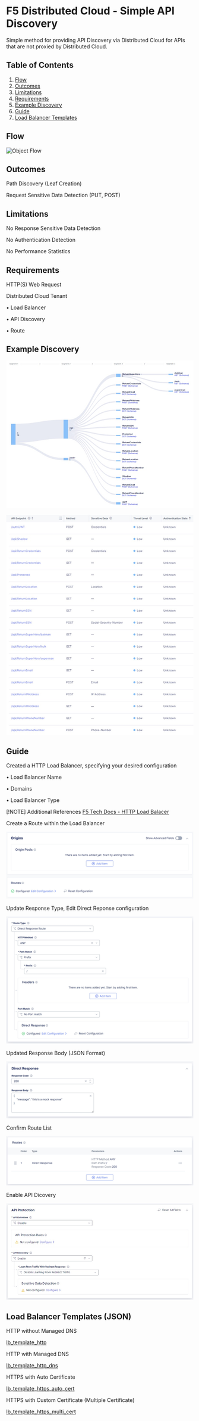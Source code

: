 # F5 Distributed Cloud - Simple API Discovery

Simple method for providing API Discovery via Distributed Cloud for APIs that are not proxied by Distributed Cloud.

## Table of Contents
1. [Flow](#flow)
2. [Outcomes](#outcomes)
3. [Limitations](#limitations)
4. [Requirements](#requirements)
5. [Example Discovery](#example-discovery)
6. [Guide](#guide)
7. [Load Balancer Templates](#load-balancer-templates)

## Flow

![Object Flow](https://github.com/stockerts/f5xc-app-discovery/blob/main/static/flow.png)

## Outcomes

Path Discovery (Leaf Creation)

Request Sensitive Data Detection (PUT, POST)

## Limitations

No Response Sensitive Data Detection

No Authentication Detection

No Performance Statistics

## Requirements

HTTP(S) Web Request

Distributed Cloud Tenant

•	Load Balancer

•	API Discovery

•	Route

## Example Discovery

![Path](static/leaf.jpg)

![Detection](static/discovery.jpg)

## Guide

Created a HTTP Load Balancer, specifying your desired configuration

•	Load Balancer Name

•	Domains

•	Load Balancer Type

[!NOTE]
Additional References
[F5 Tech Docs - HTTP Load Balacer](https://docs.cloud.f5.com/docs/how-to/app-networking/http-load-balancer)

Create a Route within the Load Balancer

![Route](static/route.jpg)

Update Response Type, Edit Direct Reponse configuration

![Route Response Type](static/route_type_response.jpg)

Updated Response Body (JSON Format)

![Response Body](static/response_body.jpg)

Confirm Route List

![Route Response List](static/route_response.jpg)

Enable API Dicovery

![Route Response List](static/discovery_enabled.jpg)

## Load Balancer Templates (JSON)

HTTP without Managed DNS

[lb_template_http](lb_template_http.json)

HTTP with Managed DNS

[lb_template_http_dns](lb_template_http_dns.json)

HTTPS with Auto Certificate

[lb_template_https_auto_cert](lb_template_https_auto_cert.json)

HTTPS with Custom Certificate (Multiple Certificate)

[lb_template_https_multi_cert](lb_template_https_multi_cert.json)